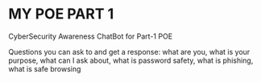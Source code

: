 # MY POE PART 1
CyberSecurity Awareness ChatBot for Part-1 POE

Questions you can ask to and get a response: what are you, what is your purpose, what can I ask about, what is password safety, what is phishing, what is safe browsing
